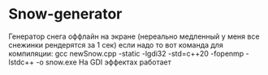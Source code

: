 # Snow-generator
Генератор снега оффлайн на экране (нереально медленный у меня все снежинки рендерятся за 1 сек)
если надо то вот команда для компиляции: gcc newSnow.cpp -static -lgdi32 -std=c++20 -fopenmp -lstdc++ -o snow.exe
На GDI эффектах работает
